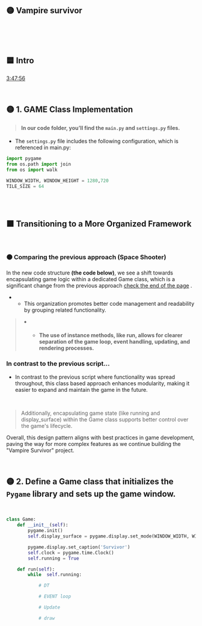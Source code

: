 ## 🟡 Vampire survivor

 <br>
<br>
<br>

## 🟦 Intro





[3:47:56](https://youtu.be/8OMghdHP-zs?si=Q9UgY9U1Et1Ck8mf&t=13676)

<br>

## 🟡  1. GAME Class Implementation

> #### In our code folder, you’ll find the `main.py` and `settings.py` files.

- The `settings.py` file includes the following configuration, which is referenced in main.py:

```python
import pygame
from os.path import join
from os import walk

WINDOW_WIDTH, WINDOW_HEIGHT = 1280,720
TILE_SIZE = 64
```

<br>
<br>


## 🟧 Transitioning to a More Organized Framework

<br>

### 🟤 Comparing the previous approach (Space Shooter)

In the new code structure **(the code below)**, we see a shift towards encapsulating game logic within a dedicated Game class, which is a significant change from the previous approach [check the end of the page](https://github.com/nadiamariduena/python-intro-2024-privat/blob/master/z_PYgame/spaceship_game/RE_game-CODE_17_Debut-game_create_Sounds.md) .

- - This organization promotes better code management and readability by grouping related functionality.

> - - #### The use of instance methods, like run, allows for clearer separation of the game loop, event handling, updating, and rendering processes.


### In contrast to the previous script...

- In contrast to the previous script where functionality was spread throughout, this class based approach enhances modularity, making it easier to expand and maintain the game in the future.

<br>

> Additionally, encapsulating game state (like running and display_surface) within the Game class supports better control over the game's lifecycle.

 Overall, this design pattern aligns with best practices in game development, paving the way for more complex features as we continue building the "Vampire Survivor" project.

<br>

## 🟡 2.  Define a Game class that initializes the `Pygame` library and sets up the game window.

<br>

```python
class Game:
    def __init__(self):
        pygame.init()
        self.display_surface = pygame.display.set_mode(WINDOW_WIDTH, WINDOW_HEIGHT)

        pygame.display.set_caption('Survivor')
        self.clock = pygame.time.Clock()
        self.running = True

    def run(self):
        while  self.running:

            # DT

            # EVENT loop

            # Update

            # draw
```

<br>
